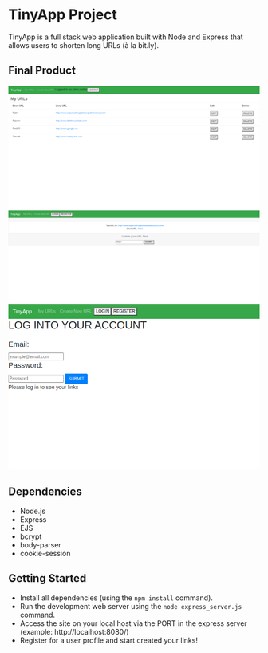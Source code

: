 # TinyApp Project

TinyApp is a full stack web application built with Node and Express that allows users to shorten long URLs (à la bit.ly).

## Final Product

!["Screenshot of the URLs page"](https://github.com/RodoMark/tinyapp/blob/main/docs/LinksPage.png?raw=true)
!["screenshot of the EDIT page"](https://github.com/RodoMark/tinyapp/blob/main/docs/EditPage.png?raw=true)
!["screenshot of the LOGIN page"](https://github.com/RodoMark/tinyapp/blob/main/docs/LoginPage.png?raw=true)

## Dependencies

- Node.js
- Express
- EJS
- bcrypt
- body-parser
- cookie-session

## Getting Started

- Install all dependencies (using the `npm install` command).
- Run the development web server using the `node express_server.js` command.
- Access the site on your local host via the PORT in the express server (example: http://localhost:8080/)
- Register for a user profile and start created your links!
